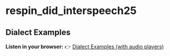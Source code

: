 # respin_did_interspeech25

<!-- BEGIN_DIALECT_LINK -->

## Dialect Examples

**Listen in your browser:** 👉 [Dialect Examples (with audio players)](https://labspire.github.io/respin_did_interspeech25/examples.html)

<!-- END_DIALECT_LINK -->
